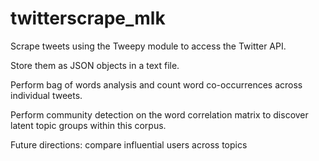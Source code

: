 # twitterscrape_mlk

Scrape tweets using the Tweepy module to access the Twitter API.

Store them as JSON objects in a text file.

Perform bag of words analysis and count word co-occurrences across individual tweets.

Perform community detection on the word correlation matrix to discover latent topic groups within this corpus.

Future directions:  compare influential users across topics
